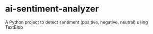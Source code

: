 # ai-sentiment-analyzer
A Python project to detect sentiment (positive, negative, neutral) using TextBlob
